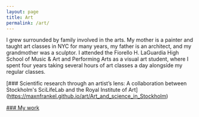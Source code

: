 ```yaml
---
layout: page
title: Art
permalink: /art/
---
```


I grew surrounded by family involved in the arts. My mother is a painter and taught art classes in NYC for many years, my father is an architect, and my grandmother was a sculptor. I attended the Fiorello H. LaGuardia High School of Music & Art and Performing Arts as a visual art student, where I spent four years taking several hours of art classes a day alongside my regular classes.

[### Scientific research through an artist’s lens: A collaboration between Stockholm's SciLifeLab and the Royal Institute of Art] (https://maxnfrankel.github.io/art/Art_and_science_in_Stockholm)


[### My work](https://maxnfrankel.github.io/art/My_work)